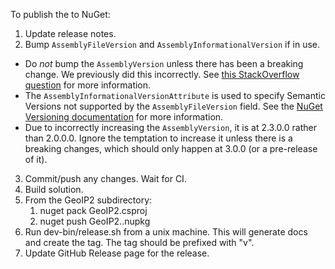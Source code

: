 To publish the to NuGet:

1. Update release notes.
2. Bump `AssemblyFileVersion` and `AssemblyInformationalVersion` if in use.
  * Do _not_ bump the `AssemblyVersion` unless there has been a breaking
    change. We previously did this incorrectly. See [this StackOverflow
    question](http://stackoverflow.com/questions/64602/what-are-differences-between-assemblyversion-assemblyfileversion-and-assemblyin)
    for more information.
  * The `AssemblyInformationalVersionAttribute` is used to specify Semantic
    Versions not supported by the `AssemblyFileVersion` field. See the
    [NuGet Versioning documentation](https://docs.nuget.org/create/versioning#creating-prerelease-packages)
    for more information.
  * Due to incorrectly increasing the `AssemblyVersion`, it is at 2.3.0.0
    rather than 2.0.0.0. Ignore the temptation to increase it unless there
    is a breaking changes, which should only happen at 3.0.0 (or a
    pre-release of it).
3. Commit/push any changes. Wait for CI.
4. Build solution.
5. From the GeoIP2 subdirectory:
   1. nuget pack GeoIP2.csproj
   2. nuget push GeoIP2.<version>.nupkg
6. Run dev-bin/release.sh <tag> from a unix machine. This will generate docs
   and create the tag. The tag should be prefixed with "v".
7. Update GitHub Release page for the release.
